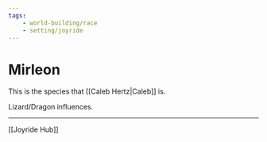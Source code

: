 ```yaml
---
tags:
    - world-building/race 
    - setting/joyride
---
```

# Mirleon

This is the species that [[Caleb Hertz|Caleb]] is.

Lizard/Dragon influences.

---
[[Joyride Hub]]